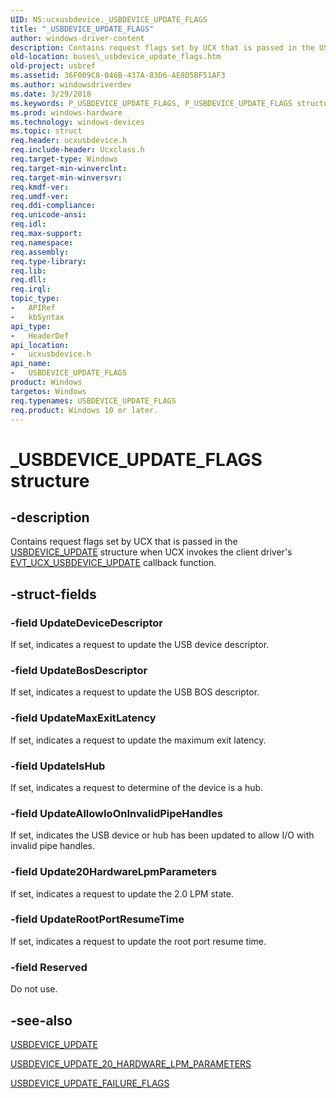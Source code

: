 ```yaml
---
UID: NS:ucxusbdevice._USBDEVICE_UPDATE_FLAGS
title: "_USBDEVICE_UPDATE_FLAGS"
author: windows-driver-content
description: Contains request flags set by UCX that is passed in the USBDEVICE_UPDATE structure when UCX invokes the client driver's EVT_UCX_USBDEVICE_UPDATE callback function.
old-location: buses\_usbdevice_update_flags.htm
old-project: usbref
ms.assetid: 36F009C8-046B-437A-83D6-AE8D5BF51AF3
ms.author: windowsdriverdev
ms.date: 3/29/2018
ms.keywords: P_USBDEVICE_UPDATE_FLAGS, P_USBDEVICE_UPDATE_FLAGS structure pointer [Buses], USBDEVICE_UPDATE_FLAGS, USBDEVICE_UPDATE_FLAGS structure [Buses], _USBDEVICE_UPDATE_FLAGS, buses._usbdevice_update_flags, ucxusbdevice/P_USBDEVICE_UPDATE_FLAGS, ucxusbdevice/_USBDEVICE_UPDATE_FLAGS
ms.prod: windows-hardware
ms.technology: windows-devices
ms.topic: struct
req.header: ucxusbdevice.h
req.include-header: Ucxclass.h
req.target-type: Windows
req.target-min-winverclnt: 
req.target-min-winversvr: 
req.kmdf-ver: 
req.umdf-ver: 
req.ddi-compliance: 
req.unicode-ansi: 
req.idl: 
req.max-support: 
req.namespace: 
req.assembly: 
req.type-library: 
req.lib: 
req.dll: 
req.irql: 
topic_type:
-	APIRef
-	kbSyntax
api_type:
-	HeaderDef
api_location:
-	ucxusbdevice.h
api_name:
-	USBDEVICE_UPDATE_FLAGS
product: Windows
targetos: Windows
req.typenames: USBDEVICE_UPDATE_FLAGS
req.product: Windows 10 or later.
---
```


# _USBDEVICE_UPDATE_FLAGS structure


## -description


Contains request flags set by UCX that is  passed in the <a href="https://msdn.microsoft.com/library/windows/hardware/mt188080">USBDEVICE_UPDATE</a> structure when UCX invokes the client driver's <a href="https://msdn.microsoft.com/library/windows/hardware/mt187846">EVT_UCX_USBDEVICE_UPDATE</a> callback function.


## -struct-fields




### -field UpdateDeviceDescriptor

If set, indicates a request to update the USB device descriptor.


### -field UpdateBosDescriptor

If set, indicates a request to update the USB BOS descriptor.


### -field UpdateMaxExitLatency

If set, indicates a request to update the maximum exit latency.


### -field UpdateIsHub

If set, indicates a request to determine of the device is a hub.


### -field UpdateAllowIoOnInvalidPipeHandles

If set, indicates the USB device or hub has been updated to allow I/O with invalid pipe handles.


### -field Update20HardwareLpmParameters

If set, indicates a request to update the 2.0 LPM state.


### -field UpdateRootPortResumeTime

If set, indicates a request to  update the root port resume time.


### -field Reserved

Do not use. 


## -see-also




<a href="https://msdn.microsoft.com/library/windows/hardware/mt188080">USBDEVICE_UPDATE</a>



<a href="https://msdn.microsoft.com/library/windows/hardware/mt188081">USBDEVICE_UPDATE_20_HARDWARE_LPM_PARAMETERS</a>



<a href="https://msdn.microsoft.com/library/windows/hardware/mt188082">USBDEVICE_UPDATE_FAILURE_FLAGS</a>
 

 

